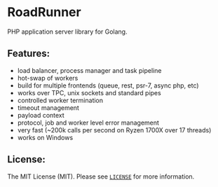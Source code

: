 RoadRunner
==========
PHP application server library for Golang.

Features:
--------
- load balancer, process manager and task pipeline
- hot-swap of workers
- build for multiple frontends (queue, rest, psr-7, async php, etc)
- works over TPC, unix sockets and standard pipes
- controlled worker termination
- timeout management
- payload context
- protocol, job and worker level error management
- very fast (~200k calls per second on Ryzen 1700X over 17 threads)
- works on Windows

License:
--------
The MIT License (MIT). Please see [`LICENSE`](./LICENSE) for more information.
